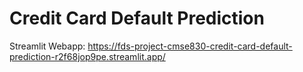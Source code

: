 # Credit Card Default Prediction
Streamlit Webapp: https://fds-project-cmse830-credit-card-default-prediction-r2f68jop9pe.streamlit.app/
